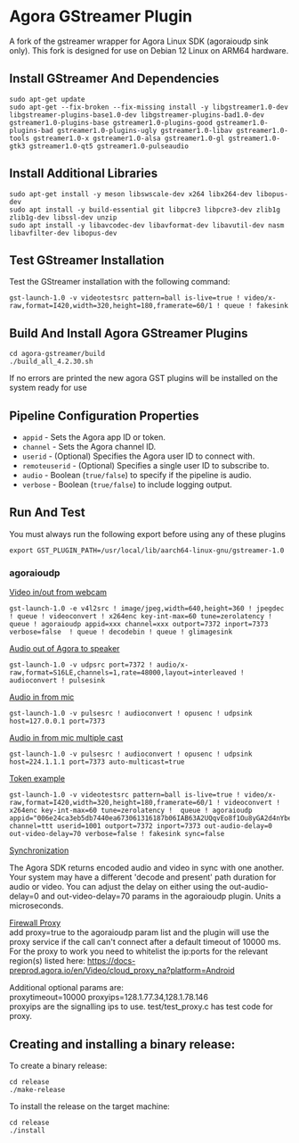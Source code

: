 # Agora GStreamer Plugin
A fork of the gstreamer wrapper for Agora Linux SDK (agoraioudp sink only). This fork is designed for use on Debian 12 Linux on ARM64 hardware. 

## Install GStreamer And Dependencies
```
sudo apt-get update     
sudo apt-get --fix-broken --fix-missing install -y libgstreamer1.0-dev libgstreamer-plugins-base1.0-dev libgstreamer-plugins-bad1.0-dev gstreamer1.0-plugins-base gstreamer1.0-plugins-good gstreamer1.0-plugins-bad gstreamer1.0-plugins-ugly gstreamer1.0-libav gstreamer1.0-tools gstreamer1.0-x gstreamer1.0-alsa gstreamer1.0-gl gstreamer1.0-gtk3 gstreamer1.0-qt5 gstreamer1.0-pulseaudio   
```

## Install Additional Libraries
```
sudo apt-get install -y meson libswscale-dev x264 libx264-dev libopus-dev   
sudo apt install -y build-essential git libpcre3 libpcre3-dev zlib1g zlib1g-dev libssl-dev unzip     
sudo apt install -y libavcodec-dev libavformat-dev libavutil-dev nasm libavfilter-dev libopus-dev   
```

## Test GStreamer Installation
Test the GStreamer installation with the following command:
```
gst-launch-1.0 -v videotestsrc pattern=ball is-live=true ! video/x-raw,format=I420,width=320,height=180,framerate=60/1 ! queue ! fakesink    
 ```

## Build And Install Agora GStreamer Plugins
```
cd agora-gstreamer/build     
./build_all_4.2.30.sh    
```

If no errors are printed the new agora GST plugins will be installed on the system ready for use


## Pipeline Configuration Properties
- `appid` - Sets the Agora app ID or token.
- `channel` - Sets the Agora channel ID.
- `userid` - (Optional) Specifies the Agora user ID to connect with.
- `remoteuserid` - (Optional) Specifies a single user ID to subscribe to.
- `audio` - Boolean (`true/false`) to specify if the pipeline is audio.
- `verbose` - Boolean (`true/false`) to include logging output.

## Run And Test
You must always run the following export before using any of these plugins     
```
export GST_PLUGIN_PATH=/usr/local/lib/aarch64-linux-gnu/gstreamer-1.0 
```

 ### agoraioudp

<ins>Video in/out from webcam</ins>     
```
gst-launch-1.0 -e v4l2src ! image/jpeg,width=640,height=360 ! jpegdec ! queue ! videoconvert ! x264enc key-int-max=60 tune=zerolatency ! queue ! agoraioudp appid=xxx channel=xxx outport=7372 inport=7373 verbose=false  ! queue ! decodebin ! queue ! glimagesink
```
<ins>Audio out of Agora to speaker </ins>     
```
gst-launch-1.0 -v udpsrc port=7372 ! audio/x-raw,format=S16LE,channels=1,rate=48000,layout=interleaved ! audioconvert ! pulsesink
```
<ins>Audio in from mic</ins>     
```
gst-launch-1.0 -v pulsesrc ! audioconvert ! opusenc ! udpsink host=127.0.0.1 port=7373
```
<ins>Audio in from mic multiple cast</ins>   
```
gst-launch-1.0 -v pulsesrc ! audioconvert ! opusenc ! udpsink host=224.1.1.1 port=7373 auto-multicast=true
```
<ins>Token example</ins>
```
gst-launch-1.0 -v videotestsrc pattern=ball is-live=true ! video/x-raw,format=I420,width=320,height=180,framerate=60/1 ! videoconvert ! x264enc key-int-max=60 tune=zerolatency !  queue ! agoraioudp appid="006e24ca3eb5db7440ea673061316187b06IAB63A2UQqvEo8f1Ou8yGA2d4nYbefdEqP+/YTS0z+JJR0kQgrCBkyDDIgBEAvsBNXKGYQQAAQDFLoVhAgDFLoVhAwDffFLoVhBADFLoVh"  channel=ttt userid=1001 outport=7372 inport=7373 out-audio-delay=0 out-video-delay=70 verbose=false ! fakesink sync=false
```
<ins>Synchronization</ins>

The Agora SDK returns encoded audio and video in sync with one another. Your system may have a different 'decode and present' path duration for audio or video. You can adjust the delay on either using the out-audio-delay=0 and out-video-delay=70 params in the agoraioudp plugin. Units a microseconds.   

<ins>Firewall Proxy</ins>  
add proxy=true to the agoraioudp param list and the plugin will use the proxy service if the call can't connect after a default timeout of 10000 ms.   
For the proxy to work you need to whitelist the ip:ports for the relevant region(s) listed here: https://docs-preprod.agora.io/en/Video/cloud_proxy_na?platform=Android     

Additional optional params are:      
proxytimeout=10000 proxyips=128.1.77.34,128.1.78.146      
proxyips are the signalling ips to use.
test/test_proxy.c has test code for proxy. 
 
## Creating and installing a binary release:

To create a binary release:
```
cd release
./make-release
```

To install the release on the target machine:
```
cd release
./install
```